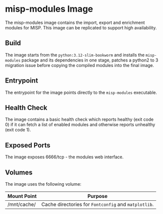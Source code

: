 <!--
SPDX-FileCopyrightText: 2024-2025 Jisc Services Limited
SPDX-FileContributor: Joe Pitt
SPDX-FileContributor: James Ellor

SPDX-License-Identifier: GPL-3.0-only
-->
# misp-modules Image

The misp-modules image contains the import, export and enrichment modules for MISP. This image can
be replicated to support high availability.

## Build

The image starts from the `python:3.12-slim-bookworm` and installs the `misp-modules` package and
its dependencies in one stage, patches a python2 to 3 migration issue before copying the compiled
modules into the final image.

## Entrypoint

The entrypoint for the image points directly to the `misp-modules` executable.

## Health Check

The image contains a basic health check which reports healthy (exit code 0) if it can fetch a list
of enabled modules and otherwise reports unhealthy (exit code 1).

## Exposed Ports

The image exposes 6666/tcp - the modules web interface.

## Volumes

The image uses the following volume:

| Mount Point | Purpose |
|-------------|---------|
| /mnt/cache/ | Cache directories for `Fontconfig` and `matplotlib`. |
